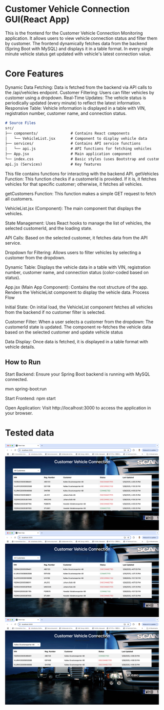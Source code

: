 # Customer Vehicle Connection GUI(React App)
This is the frontend for the Customer Vehicle Connection Monitoring application. It allows users to view vehicle connection status and filter them by customer. The frontend dynamically fetches data from the backend (Spring Boot with MySQL) and displays it in a table format. In every single minute vehicle status get updated with vehicle's latest connection value.

# Core Features
Dynamic Data Fetching: Data is fetched from the backend via API calls to the /api/vehicles endpoint.
Customer Filtering: Users can filter vehicles by customer using a dropdown.
Real-Time Updates: The vehicle status is periodically updated (every minute) to reflect the latest information.
Responsive Table: Vehicle information is displayed in a table with VIN, registration number, customer name, and connection status.


```markdown
# Source Files
src/
├── components/               # Contains React components
│   └── VehicleList.jsx       # Component to display vehicle data
├── services/                 # Contains API service functions
│   └── api.js                # API functions for fetching vehicles
├── App.jsx                   # Main application component
└── index.css                 # Basic styles (uses Bootstrap and custom styles)
api.js (Services)             # Key features
```

This file contains functions for interacting with the backend API.
getVehicles Function: This function checks if a customerId is provided. If it is, it fetches vehicles for that specific customer; otherwise, it fetches all vehicles.

getCustomers Function: This function makes a simple GET request to fetch all customers.

VehicleList.jsx (Component): The main component that displays the vehicles.

State Management: Uses React hooks to manage the list of vehicles, the selected customerId, and the loading state.

API Calls: Based on the selected customer, it fetches data from the API service.

Dropdown for Filtering: Allows users to filter vehicles by selecting a customer from the dropdown.

Dynamic Table: Displays the vehicle data in a table with VIN, registration number, customer name, and connection status (color-coded based on status).

App.jsx (Main App Component):
Contains the root structure of the app.
Renders the VehicleList component to display the vehicle data.
Process Flow

Initial State: On initial load, the VehicleList component fetches all vehicles from the backend if no customer filter is selected.

Customer Filter: When a user selects a customer from the dropdown:
The customerId state is updated. The component re-fetches the vehicle data based on the selected customer and update vehicle status

Data Display: Once data is fetched, it is displayed in a table format with vehicle details.

## How to Run
Start Backend: Ensure your Spring Boot backend is running with MySQL connected.

mvn spring-boot:run

Start Frontend: npm start

Open Application: Visit http://localhost:3000 to access the application in your browser.

# Tested data
![customer vehicle data display.png](public/customer%20vehicle%20data%20display.png)
![vehicle status updated.png](public/vehicle%20status%20updated.png)
![Customer filtered data.png](public/Customer%20filtered%20data.png)


